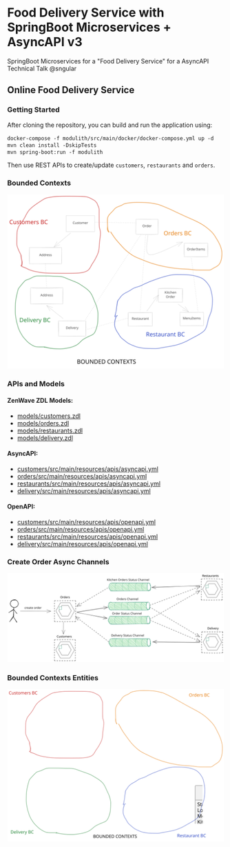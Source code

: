 # Food Delivery Service with SpringBoot Microservices + AsyncAPI v3

SpringBoot Microservices for a "Food Delivery Service" for a AsyncAPI Technical Talk @sngular


## Online Food Delivery Service

### Getting Started

After cloning the repository, you can build and run the application using:

```shell
docker-compose -f modulith/src/main/docker/docker-compose.yml up -d
mvn clean install -DskipTests
mvn spring-boot:run -f modulith
```
Then use REST APIs to create/update `customers`, `restaurants` and `orders`.

### Bounded Contexts
![Online Food Delivery Service - Bounded Contexts](models/diagrams/BoundedContexts.excalidraw.svg)

### APIs and Models

#### ZenWave ZDL Models:

* [models/customers.zdl](models/customers.zdl)
* [models/orders.zdl](models/orders.zdl)
* [models/restaurants.zdl](models/restaurants.zdl)
* [models/delivery.zdl](models/delivery.zdl)

#### AsyncAPI:

* [customers/src/main/resources/apis/asyncapi.yml](customers/src/main/resources/apis/asyncapi.yml)
* [orders/src/main/resources/apis/asyncapi.yml](orders/src/main/resources/apis/asyncapi.yml)
* [restaurants/src/main/resources/apis/asyncapi.yml](restaurants/src/main/resources/apis/asyncapi.yml)
* [delivery/src/main/resources/apis/asyncapi.yml](delivery/src/main/resources/apis/asyncapi.yml)

#### OpenAPI:

* [customers/src/main/resources/apis/openapi.yml](customers/src/main/resources/apis/openapi.yml)
* [orders/src/main/resources/apis/openapi.yml](orders/src/main/resources/apis/openapi.yml)
* [restaurants/src/main/resources/apis/openapi.yml](restaurants/src/main/resources/apis/openapi.yml)
* [delivery/src/main/resources/apis/openapi.yml](delivery/src/main/resources/apis/openapi.yml)

### Create Order Async Channels

![Online Food Delivery Service - Create Order Async Channels](models/diagrams/CreateOrderChannels.excalidraw.svg)



### Bounded Contexts Entities

![Online Food Delivery Service - Bounded Contexts Entities](models/diagrams/BoundedContexts-Entities.excalidraw.svg)
